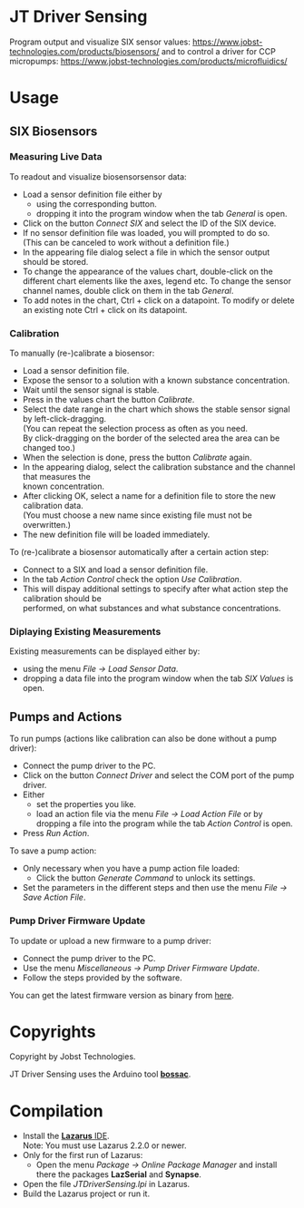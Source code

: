 # JT Driver Sensing

Program output and visualize SIX sensor values: https://www.jobst-technologies.com/products/biosensors/
and to control a driver for CCP micropumps: https://www.jobst-technologies.com/products/microfluidics/

# Usage

## SIX Biosensors

### Measuring Live Data

To readout and visualize biosensorsensor data:
- Load a sensor definition file either by
  - using the corresponding button.
  - dropping it into the program window when the tab *General* is open.
- Click on the button *Connect SIX* and select the ID of the SIX device.
- If no sensor definition file was loaded, you will prompted to do so.</br>
  (This can be canceled to work without a definition file.)
- In the appearing file dialog select a file in which the sensor output should be stored.
- To change the appearance of the values chart, double-click on the different chart elements
  like the axes, legend etc. To change the sensor channel names, double click on them in the
  tab *General*.
- To add notes in the chart, Ctrl + click on a datapoint. To modify or delete an existing note
  Ctrl + click on its datapoint.

### Calibration

To manually (re-)calibrate a biosensor:
- Load a sensor definition file.
- Expose the sensor to a solution with a known substance concentration.
- Wait until the sensor signal is stable.
- Press in the values chart the button *Calibrate*.
- Select the date range in the chart which shows the stable sensor signal by left-click-dragging.</br>
  (You can repeat the selection process as often as you need.</br>
   By click-dragging on the border of the selected area the area can be changed too.)
- When the selection is done, press the button *Calibrate* again.
- In the appearing dialog, select the calibration substance and the channel that measures the</br>
  known concentration.
- After clicking OK, select a name for a definition file to store the new calibration data.</br>
  (You must choose a new name since existing file must not be overwritten.)
- The new definition file will be loaded immediately.

To (re-)calibrate a biosensor automatically after a certain action step:
- Connect to a SIX and load a sensor definition file.
- In the tab *Action Control* check the option *Use Calibration*.
- This will dispay additional settings to specify after what action step the calibration should be</br>
  performed, on what substances and what substance concentrations.

### Diplaying Existing Measurements

Existing measurements can be displayed either by:
- using the menu *File → Load Sensor Data*.
- dropping a data file into the program window when the tab *SIX Values* is open.

## Pumps and Actions

To run pumps (actions like calibration can also be done without a pump driver):
- Connect the pump driver to the PC.
- Click on the button *Connect Driver* and select the COM port of the pump driver.
- Either
  - set the properties you like.
  - load an action file via the menu *File → Load Action File* or by dropping a file into
   the program while the tab *Action Control* is open.
- Press *Run Action*.

To save a pump action:
- Only necessary when you have a pump action file loaded:
  - Click the button *Generate Command* to unlock its settings.
- Set the parameters in the different steps and then use the menu
  *File → Save Action File*.

### Pump Driver Firmware Update

To update or upload a new firmware to a pump driver:
- Connect the pump driver to the PC.
- Use the menu *Miscellaneous → Pump Driver Firmware Update*.
- Follow the steps provided by the software.

You can get the latest firmware version as binary from [here](https://github.com/JobstTechnologies/JT-PumpDriver-Firmware/releases/latest).

# Copyrights

Copyright by Jobst Technologies.

JT Driver Sensing uses the Arduino tool [**bossac**](https://github.com/arduino/arduino-flash-tools).

# Compilation

- Install the [**Lazarus** IDE](https://www.lazarus-ide.org/).</br>
  Note: You must use Lazarus 2.2.0 or newer.
- Only for the first run of Lazarus:
  - Open the menu *Package → Online Package Manager* and install there the packages **LazSerial** and **Synapse**.
- Open the file *JTDriverSensing.lpi* in Lazarus.
- Build the Lazarus project or run it.
